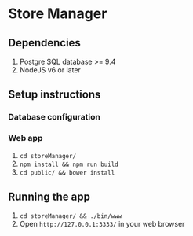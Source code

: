 # Store Manager


## Dependencies 
1. Postgre SQL database >= 9.4 
2. NodeJS v6 or later 

## Setup instructions
### Database configuration

### Web app
1. `cd storeManager/`
2. `npm install && npm run build`
3. `cd public/ && bower install`

## Running the app
1. `cd storeManager/ && ./bin/www`
2. Open `http://127.0.0.1:3333/` in your web browser